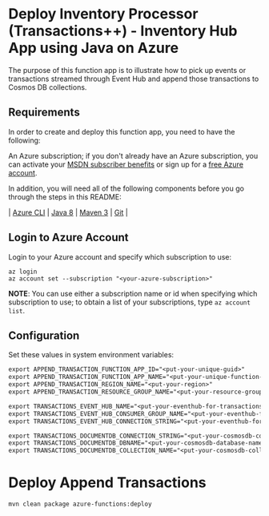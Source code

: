 # Deploy Inventory Processor (Transactions++) - Inventory Hub App using Java on Azure #

The purpose of this function app is to illustrate how to pick up events or transactions streamed through Event Hub and append those transactions to Cosmos DB collections.

## Requirements

In order to create and deploy this function app, you need to have the following:

An Azure subscription; if you don't already have an Azure subscription, you can activate your [MSDN subscriber benefits](https://azure.microsoft.com/pricing/member-offers/msdn-benefits-details/) or sign up for a [free Azure account](https://azure.microsoft.com/pricing/free-trial/).

In addition, you will need all of the following components before you go through the steps in this README:

| [Azure CLI](http://docs.microsoft.com/cli/azure/overview) | [Java 8](http://java.oracle.com/) | [Maven 3](http://maven.apache.org/) | [Git](https://github.com/) |

## Login to Azure Account

Login to your Azure account and specify which subscription to use:

   ```shell
   az login
   az account set --subscription "<your-azure-subscription>"
   ```

   **NOTE**: You can use either a subscription name or id when specifying which subscription to use; to obtain a list of your subscriptions, type `az account list`.

## Configuration
Set these values in system environment variables:

``` txt
export APPEND_TRANSACTION_FUNCTION_APP_ID="<put-your-unique-guid>"
export APPEND_TRANSACTION_FUNCTION_APP_NAME="<put-your-unique-function-app-name>"
export APPEND_TRANSACTION_REGION_NAME="<put-your-region>"
export APPEND_TRANSACTION_RESOURCE_GROUP_NAME="<put-your-resource-group-name>"

export TRANSACTIONS_EVENT_HUB_NAME="<put-your-eventhub-for-transactions-name>"
export TRANSACTIONS_EVENT_HUB_CONSUMER_GROUP_NAME="<put-your-eventhub-for-transactions-consumer-group-name>"
export TRANSACTIONS_EVENT_HUB_CONNECTION_STRING="<put-your-eventhub-for-transactions-connection-string>"

export TRANSACTIONS_DOCUMENTDB_CONNECTION_STRING="<put-your-cosmosdb-connection-string>"
export TRANSACTIONS_DOCUMENTDB_DBNAME="<put-your-cosmosdb-database-name>"
export TRANSACTIONS_DOCUMENTDB_COLLECTION_NAME="<put-your-cosmosdb-collection-name>"
```

# Deploy Append Transactions

```shell
mvn clean package azure-functions:deploy
```